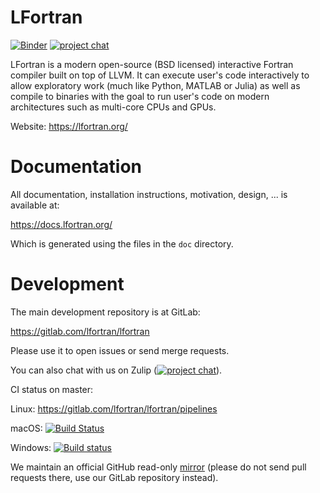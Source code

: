 # LFortran

[![Binder](https://mybinder.org/badge_logo.svg)](https://mybinder.org/v2/gl/lfortran%2Fweb%2Flfortran-binder/master?filepath=Demo.ipynb)
[![project chat](https://img.shields.io/badge/zulip-join_chat-brightgreen.svg)](https://lfortran.zulipchat.com/)

LFortran is a modern open-source (BSD licensed) interactive Fortran compiler
built on top of LLVM. It can execute user's code interactively to allow
exploratory work (much like Python, MATLAB or Julia) as well as compile to
binaries with the goal to run user's code on modern architectures such as
multi-core CPUs and GPUs.

Website: https://lfortran.org/

# Documentation

All documentation, installation instructions, motivation, design, ... is
available at:

https://docs.lfortran.org/

Which is generated using the files in the `doc` directory.


# Development

The main development repository is at GitLab:

https://gitlab.com/lfortran/lfortran

Please use it to open issues or send merge requests.

You can also chat with us on Zulip ([![project chat](https://img.shields.io/badge/zulip-join_chat-brightgreen.svg)](https://lfortran.zulipchat.com/)).

CI status on master:

Linux: https://gitlab.com/lfortran/lfortran/pipelines

macOS:
[![Build Status](https://dev.azure.com/lfortran/lfortran/_apis/build/status/lfortran?branchName=master)](https://dev.azure.com/lfortran/lfortran/_build/latest?definitionId=1&branchName=master)

Windows:
[![Build status](https://ci.appveyor.com/api/projects/status/qeaanx87eypihj8p/branch/master?svg=true)](https://ci.appveyor.com/project/certik/lfortran-ts83e/branch/master)


We maintain an official GitHub read-only
[mirror](https://github.com/lfortran/lfortran)
(please do not send pull
requests there, use our GitLab repository instead).
